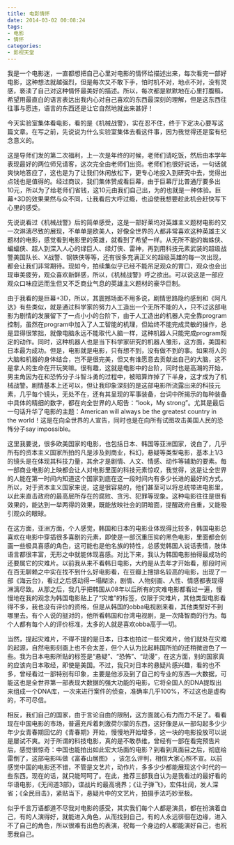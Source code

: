```yaml
---
title: 电影情怀
date: 2014-03-02 00:08:24
tags:
- 电影
- 情怀
categories:
- 影视天堂
---
```


我是一个电影迷，一直都想把自己心里对电影的情怀给描述出来，每次看完一部好电影，这种想法就越强烈，但是每次又不敢下手，怕时机不对，地点不对，没有灵感，亵渎了自己对这种情怀最美好的描述。所以，每次都是默默地在心里打腹稿，希望用最直白的语言表达出我内心对自己喜欢的东西最深刻的理解，但是这东西往往事与愿违，语言的东西还是让它自然地就出来甚好！  
<!-- more -->
今天实验室集体看电影，看的是《机械战警》，实在忍不住，终于下定决心要写这篇文章。在写之前，先说说为什么实验室集体去看这件事，因为我觉得还是蛮有纪念意义的。  

这是导师们发的第二次福利，上一次是年终的时候，老师们请吃饭，然后由本学年表现最好的两位师兄请客，这次完全由老师们出资。老师们也很好说话，一句话就爽快地答应了，这也是为了让我们休闲放松下，更专心地投入到研究中去，觉得出点钱也是值得的。经过商议，我们集体赞成看巨幕，由于巨幕厅比普通厅要多出10元，所以为了给老师们省钱，这10元由我们自己出，为的也就是一种体验。巨幕+3D的效果果然与众不同，让我看后大呼过瘾，也迫使我想要趁此机会赶快写下心里的感受。  

先说说看过《机械战警》后的简单感受，这是一部好莱坞对英雄主义题材电影的又一次淋漓尽致的展现，不单单是欧美人，好像全世界的人都非常喜欢这种英雄主义题材的电影，感觉看到电影里的英雄，就看到了希望一样。从无所不能的蜘蛛侠、蝙蝠侠、超人到深入人心的绿巨人、绿灯侠、雷神，再到用科技元素武装的超级战警美国队长、X战警、钢铁侠等等，还有很多充满正义的超级英雄的每一次出现，都会让我们非常期待。现如今，拍续集似乎已经不能吊足观众的胃口，观众也会出现审美疲劳，观众喜欢新鲜感，所以，《机械战警》呼之欲出。可以说这是一部应观众口味应运而生但又不乏商业气息的英雄主义题材的豪华巨制。  

由于我看的是巨幕+3D，所以，其震撼场面不用多说，剧情思路隐约感到和《阿凡达》有些类似，就是通过科学家的努力人工造出一个无所不能的人，只不过这部电影为剧情的发展留下了一点小小的台阶下，由于人工造出的机器人完全靠program控制，虽然在program中加入了人工智能的机理，但始终不能完成灵敏的操作，总是显得很笨拙，就像电脑永远不能取代人脑一样，这种机器人只能完成program规定的动作。同时，这种机器人也是当下科学家研究的机器人雏形，这方面，美国和日本最为成功。但是，电影就是电影，只有想不到，没有做不到的事。如果将人的大脑和机器的身体结合，岂不是很完美，但又有谁愿意去贡献出自己的大脑，这不是拿人的生命在开玩笑嘛。很有趣，这就是电影中的台阶，同时也是高潮的开始，男主角因为在和恐怖分子斗智斗勇的过程中，被暗算炸掉了下半身，这才成为了机械战警。剧情基本上还可以，但让我印象深刻的是这部电影所流露出来的科技元素，几乎每个镜头，无处不在，还有其呈现的军事装备，台词中所揭示的每种装备中具体的精细的数字，都在向全世界的人昭告：“look，My strong”。尤其是最后一句话升华了电影的主题：American will always be the greatest country in the world！这是在向全世界的人宣告，同时也是在向所有试图攻击美国人民的恐怖分子say impossible。  

这里我要说，很多欧美国家的电影，也包括日本、韩国等亚洲国家，说白了，几乎所有的资本主义国家所拍的凡是涉及到商业，科幻，悬疑等类型电影，基本上1/3的镜头是在体现其科技力量，其余才是剧情、人文、情感、动作等辅助的要素。每一部商业电影的上映都会让人对电影里面的科技元素惊叹，我觉得，这是让全世界的人能在第一时间内知道这个国家到底在这一段时间内有多少长进的最好的方式。所以，对于资本主义国家来说，这是很容易的，他们甚至可以将总统带进电影里，以此来直击政府的最高层所存在的腐败、贪污、犯罪等现象。这种电影往往是很有效果的，能达到一举两得的效果，既能放映社会的阴暗面，提醒政府自重，又能吸引观众的眼球。  

在这方面，亚洲方面，个人感觉，韩国和日本的电影业体现得比较多，韩国电影总喜欢在电影中穿插很多喜剧的元素，即使是一部沉重压抑的黑色电影，里面都会刻画一些极具喜感的角色，这可能也是他名族的特性，总感觉韩国人说话表情，肢体语言都很丰富，无形之中就能体现喜感。对比下来，我认为韩国电影拍得最成功的还要属它的灾难片。以前我从来不看韩日电影，大约是从去年才开始看，那段时间在百无聊赖之中实在找不到什么好电影看，在豆瓣上搜排名较高的电影，出现了一部《海云台》，看过之后感动得一塌糊涂，剧情、人物刻画、人性、情感都表现得淋漓尽致。从那之后，我几乎把韩国从08年以后所有的灾难电影都看过一遍，慢慢地在我的观念为韩国电影贴上了“灾难”的标签，仅限于灾难片，其他类型电影看得不多，我也没有评价的资格，但是从韩国的obba电视剧来看，其他类型好不到哪里去。有个人说的挺对的，他所看韩国和台湾电视剧，是一次降智商的行为。每个人都有每个人的评价标准，太多的人就是喜欢obba高于一切。  

当然，提起灾难片，不得不提的是日本，日本也拍过一些灾难片，他们就处在灾难的起源，自然电影刻画上也不会太差，但个人认为比起韩国所拍的还稍微逊色了一些。我为日本电影所贴的标签是“悬疑”、“恐怖”、“动漫”，在这方面，别的国家真的应该向日本取经，即使是美国。不过，我只对日本的悬疑片感兴趣，看的也不多，曾经看过一部特别有印象，主要是他涉及到了自己的专业的东西—大数据，可能这也是全世界第一部表现大数据的强大功能的电影，它将全国人的DNA提取出来组成一个DNA库，一次来进行案件的侦查，准确率几乎100%，不过这也是虚构的，不可尽信。  

相反，我们自己的国家，由于言论自由的限制，这方面就心有力而力不足了。看看现在中国电影的市场，普遍充斥着刺激荷尔蒙的东西，这好像是从一部勾起多少少年少女青春期回忆的《青春期》开始，慢慢地开始增多，这一块的电影投放可以说是屡试不爽。对于所谓的科技电影，真的是不敢恭维，曾经有一部在看完预告片后，感觉很惊奇：中国也能拍出如此宏大场面的电影？到看到真面目之后，彻底给雷倒了，这部电影叫做《富春山居图》
，该怎么评判，相信大家心照不宣。以前感觉中国的电影还不错，不管是文艺片，动作片，多多少少都能展现这个时代的一些东西。现在的话，就只能呵呵了。在此，推荐三部我自认为是我看过的最好看的华语电影，《无间道3部》，谍战片的最高境界；《让子弹飞》，宏伟壮阔，发人深省；《全民目击》，紧贴当下，悬疑片中的文艺片，拍摄手法巧妙至极。  

似乎千言万语都道不尽我对电影的感受，其实我们每个人都是演员，都在扮演着自己，有的人演得好，就能进入角色，从而找到自己，有的人永远徘徊在边缘，进入不了自己的角色，所以很难有出色的表演，祝每一个身边的人都能演好自己，也祝愿我自己。
